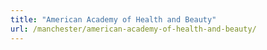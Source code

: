 ```yaml
---
title: "American Academy of Health and Beauty"
url: /manchester/american-academy-of-health-and-beauty/
---
```

